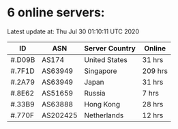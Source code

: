 # 6 online servers:

Latest update at: Thu Jul 30 01:10:11 UTC 2020

| ID | ASN | Server Country | Online |
| -- | --- | -------------- | ------ |
| #.D09B | AS174 | United States | 31 hrs |
| #.7F1D | AS63949 | Singapore | 209 hrs |
| #.2A79 | AS63949 | Japan | 31 hrs |
| #.8E62 | AS51659 | Russia | 7 hrs |
| #.33B9 | AS63888 | Hong Kong | 28 hrs |
| #.770F | AS202425 | Netherlands | 12 hrs |

